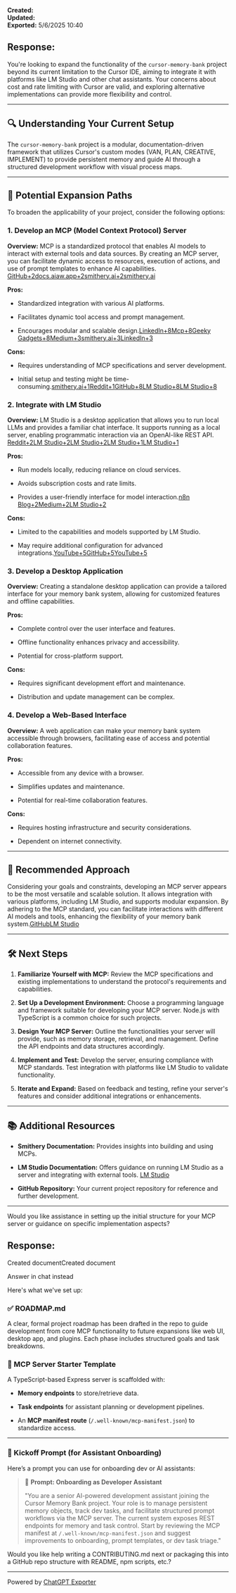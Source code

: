 **Created:**   
**Updated:**   
**Exported:** 5/6/2025 10:40  

## Response:
You're looking to expand the functionality of the `cursor-memory-bank` project beyond its current limitation to the Cursor IDE, aiming to integrate it with platforms like LM Studio and other chat assistants. Your concerns about cost and rate limiting with Cursor are valid, and exploring alternative implementations can provide more flexibility and control.

* * *

🔍 Understanding Your Current Setup
-----------------------------------

The `cursor-memory-bank` project is a modular, documentation-driven framework that utilizes Cursor's custom modes (VAN, PLAN, CREATIVE, IMPLEMENT) to provide persistent memory and guide AI through a structured development workflow with visual process maps.

* * *

🚀 Potential Expansion Paths
----------------------------

To broaden the applicability of your project, consider the following options:

### 1\. **Develop an MCP (Model Context Protocol) Server**

**Overview:** MCP is a standardized protocol that enables AI models to interact with external tools and data sources. By creating an MCP server, you can facilitate dynamic access to resources, execution of actions, and use of prompt templates to enhance AI capabilities. [GitHub+2docs.aiaw.app+2smithery.ai+2](https://docs.aiaw.app/usage/mcp.html?utm_source=chatgpt.com)[smithery.ai](https://smithery.ai/server/%40canDplugin/plugin-mcp-server?utm_source=chatgpt.com)

**Pros:**

*   Standardized integration with various AI platforms.
    
*   Facilitates dynamic tool access and prompt management.
    
*   Encourages modular and scalable design.[LinkedIn+8Mcp+8Geeky Gadgets+8](https://mcp.so/smithery-ai?utm_source=chatgpt.com)[Medium+3smithery.ai+3LinkedIn+3](https://smithery.ai/server/%40canDplugin/plugin-mcp-server?utm_source=chatgpt.com)
    

**Cons:**

*   Requires understanding of MCP specifications and server development.
    
*   Initial setup and testing might be time-consuming.[smithery.ai+1Reddit+1](https://smithery.ai/server/%40canDplugin/plugin-mcp-server?utm_source=chatgpt.com)[GitHub+8LM Studio+8LM Studio+8](https://lmstudio.ai/?utm_source=chatgpt.com)
    

### 2\. **Integrate with LM Studio**

**Overview:** LM Studio is a desktop application that allows you to run local LLMs and provides a familiar chat interface. It supports running as a local server, enabling programmatic interaction via an OpenAI-like REST API. [Reddit+2LM Studio+2LM Studio+2](https://lmstudio.ai/docs?utm_source=chatgpt.com)[LM Studio+1LM Studio+1](https://lmstudio.ai/docs/advanced/tool-use?utm_source=chatgpt.com)

**Pros:**

*   Run models locally, reducing reliance on cloud services.
    
*   Avoids subscription costs and rate limits.
    
*   Provides a user-friendly interface for model interaction.[n8n Blog+2Medium+2LM Studio+2](https://medium.com/codex/how-to-use-lm-studio-to-plan-your-ai-models-2dc7a36a4b72?utm_source=chatgpt.com)
    

**Cons:**

*   Limited to the capabilities and models supported by LM Studio.
    
*   May require additional configuration for advanced integrations.[YouTube+5GitHub+5YouTube+5](https://github.com/lmstudio-ai/configs/blob/main/Extension-Pack-Instructions.md?utm_source=chatgpt.com)
    

### 3\. **Develop a Desktop Application**

**Overview:** Creating a standalone desktop application can provide a tailored interface for your memory bank system, allowing for customized features and offline capabilities.

**Pros:**

*   Complete control over the user interface and features.
    
*   Offline functionality enhances privacy and accessibility.
    
*   Potential for cross-platform support.
    

**Cons:**

*   Requires significant development effort and maintenance.
    
*   Distribution and update management can be complex.
    

### 4\. **Develop a Web-Based Interface**

**Overview:** A web application can make your memory bank system accessible through browsers, facilitating ease of access and potential collaboration features.

**Pros:**

*   Accessible from any device with a browser.
    
*   Simplifies updates and maintenance.
    
*   Potential for real-time collaboration features.
    

**Cons:**

*   Requires hosting infrastructure and security considerations.
    
*   Dependent on internet connectivity.
    

* * *

🧭 Recommended Approach
-----------------------

Considering your goals and constraints, developing an MCP server appears to be the most versatile and scalable solution. It allows integration with various platforms, including LM Studio, and supports modular expansion. By adhering to the MCP standard, you can facilitate interactions with different AI models and tools, enhancing the flexibility of your memory bank system.[GitHub](https://github.com/cline/cline/discussions/1818?utm_source=chatgpt.com)[LM Studio](https://lmstudio.ai/docs/advanced/tool-use?utm_source=chatgpt.com)

* * *

🛠️ Next Steps
--------------

1.  **Familiarize Yourself with MCP:** Review the MCP specifications and existing implementations to understand the protocol's requirements and capabilities.
    
2.  **Set Up a Development Environment:** Choose a programming language and framework suitable for developing your MCP server. Node.js with TypeScript is a common choice for such projects.
    
3.  **Design Your MCP Server:** Outline the functionalities your server will provide, such as memory storage, retrieval, and management. Define the API endpoints and data structures accordingly.
    
4.  **Implement and Test:** Develop the server, ensuring compliance with MCP standards. Test integration with platforms like LM Studio to validate functionality.
    
5.  **Iterate and Expand:** Based on feedback and testing, refine your server's features and consider additional integrations or enhancements.
    

* * *

📚 Additional Resources
-----------------------

*   **Smithery Documentation:** Provides insights into building and using MCPs.
    
*   **LM Studio Documentation:** Offers guidance on running LM Studio as a server and integrating with external tools. [LM Studio](https://lmstudio.ai/docs/advanced/tool-use?utm_source=chatgpt.com)
    
*   **GitHub Repository:** Your current project repository for reference and further development.
    

* * *

Would you like assistance in setting up the initial structure for your MCP server or guidance on specific implementation aspects?

## Response:
Created documentCreated document

Answer in chat instead

Here's what we've set up:

### ✅ ROADMAP.md

A clear, formal project roadmap has been drafted in the repo to guide development from core MCP functionality to future expansions like web UI, desktop app, and plugins. Each phase includes structured goals and task breakdowns.

### 🚀 MCP Server Starter Template

A TypeScript-based Express server is scaffolded with:

*   **Memory endpoints** to store/retrieve data.
    
*   **Task endpoints** for assistant planning or development pipelines.
    
*   An **MCP manifest route** (`/.well-known/mcp-manifest.json`) to standardize access.
    

* * *

### 🧠 Kickoff Prompt (for Assistant Onboarding)

Here’s a prompt you can use for onboarding dev or AI assistants:

> 🧭 **Prompt: Onboarding as Developer Assistant**
> 
> "You are a senior AI-powered development assistant joining the Cursor Memory Bank project. Your role is to manage persistent memory objects, track dev tasks, and facilitate structured prompt workflows via the MCP server. The current system exposes REST endpoints for memory and task control. Start by reviewing the MCP manifest at `/.well-known/mcp-manifest.json` and suggest improvements to onboarding, prompt templates, or dev task triage."

Would you like help writing a CONTRIBUTING.md next or packaging this into a GitHub repo structure with README, npm scripts, etc.?



---
Powered by [ChatGPT Exporter](https://www.chatgptexporter.com)